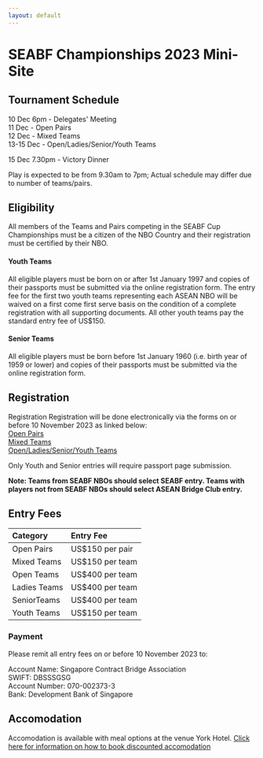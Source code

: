 ```yaml
---
layout: default
---
```

# SEABF Championships 2023 Mini-Site


## Tournament Schedule
10 Dec 6pm - Delegates' Meeting \
11 Dec - Open Pairs \
12 Dec - Mixed Teams \
13-15 Dec - Open/Ladies/Senior/Youth Teams 

15 Dec 7.30pm - Victory Dinner 

Play is expected to be from 9.30am to 7pm; Actual schedule may differ due to number of teams/pairs.

## Eligibility

All members of the Teams and Pairs competing in the SEABF Cup Championships must be a citizen of the NBO Country and their registration must be certified by their NBO.

#### Youth Teams

All eligible players must be born on or after 1st January 1997 and copies of their passports must be submitted via the online registration form. The entry fee for the first two youth teams representing each ASEAN NBO will be waived on a first come first serve basis on the condition of a complete registration with all supporting documents. All other youth teams pay the standard entry fee of US$150.

#### Senior Teams

All eligible players must be born before 1st January 1960 (i.e. birth year of 1959 or lower) and copies of their passports must be submitted via the online registration form.

## Registration

Registration
Registration will be done electronically via the forms on or before 10 November 2023 as linked below: \
[Open Pairs](https://forms.gle/Lf9r7sWh9KFn1dyV6) \
[Mixed Teams](https://forms.gle/HMCZBwojVTJs1iSW8) \
[Open/Ladies/Senior/Youth Teams](https://forms.gle/aJVzpizdsha8ezX57)

Only Youth and Senior entries will require passport page submission.

**Note: Teams from SEABF NBOs should select SEABF entry. Teams with players not from SEABF NBOs should select ASEAN Bridge Club entry.**

## Entry Fees

| Category     | Entry Fee       |
|:-------------|:----------------|
| Open Pairs   | US$150 per pair |
| Mixed Teams  | US$150 per team | 
| Open Teams   | US$400 per team | 
| Ladies Teams | US$400 per team | 
| SeniorTeams  | US$400 per team | 
| Youth Teams  | US$150 per team |

### Payment

Please remit all entry fees on or before 10 November 2023 to:

Account Name:	Singapore Contract Bridge Association \
SWIFT: DBSSSGSG \
Account Number:	070-002373-3 \
Bank:	Development Bank of Singapore

## Accomodation

Accomodation is available with meal options at the venue York Hotel. [Click here for information on how to book discounted accomodation](SEABF_2023_Accomodation_Guide.pdf)
